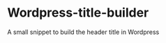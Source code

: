 Wordpress-title-builder
=======================

A small snippet to build the header title in Wordpress
